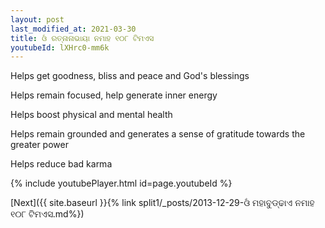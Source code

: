 ```yaml
---
layout: post
last_modified_at: 2021-03-30
title: ଓଁ ରତ୍ନାନାଭାୟା ନମାହ ୧୦୮ ଟିମଏସ
youtubeId: lXHrc0-mm6k
---
```

 
 
Helps get goodness, bliss and peace and God's blessings
 
Helps remain focused, help generate inner energy 
 
Helps boost physical and mental health 
 
Helps remain grounded and generates a sense of gratitude towards the greater power 
 
Helps reduce bad karma
 
 
 
 


{% include youtubePlayer.html id=page.youtubeId %}
 
[Next]({{ site.baseurl }}{% link  split1/_posts/2013-12-29-ଓଁ ମହାବୁଡ୍ଢାଏ ନମାହ ୧୦୮ ଟିମଏସ.md%})
 
